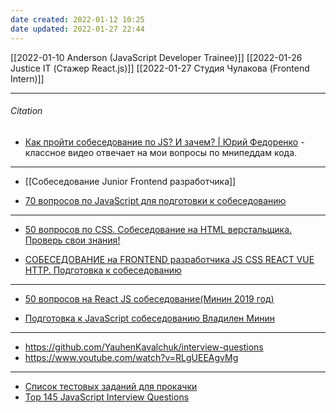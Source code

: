 ```yaml
---
date created: 2022-01-12 10:25
date updated: 2022-01-27 22:44
---
```


[[2022-01-10 Anderson (JavaScript Developer Trainee)]]
[[2022-01-26 Justice IT (Стажер React.js)]]
[[2022-01-27 Студия Чулакова (Frontend Intern)]]

---

###### Citation

- [Как пройти собеседование по JS? И зачем? | Юрий Федоренко](https://www.youtube.com/watch?v=ncaWoyLINoI&list=PLuEo4W0EBxtVyV0ycYJVLiOvwVSZXS3Iw&index=19) - классное видео отвечает на мои вопросы по мнипеддам кода.

---

- [[Cобеседование Junior Frontend разработчика]]

- [70 вопросов по JavaScript для подготовки к собеседованию](https://bookflow.ru/70-voprosov-po-javascript-dlya-podgotovki-k-sobesedovaniyu/)

---

- [50 вопросов по CSS. Собеседование на HTML верстальщика. Проверь свои знания!](https://www.youtube.com/watch?v=4YRG6cMAASI&list=WL&index=7)

- [СОБЕСЕДОВАНИЕ на FRONTEND разработчика JS CSS REACT VUE HTTP. Подготовка к собеседованию](https://www.youtube.com/watch?v=gV6eobXisYU&list=WL&index=2&t=1737s)

---

- [50 вопросов на React JS собеседование(Минин 2019 год)](https://www.youtube.com/watch?v=-cZOdWjFwXw)

- [Подготовка к JavaScript собеседованию Владилен Минин](https://www.youtube.com/watch?v=M_pclb-58ZY&list=WL&index=2&t=330s)

---

- <https://github.com/YauhenKavalchuk/interview-questions>
- <https://www.youtube.com/watch?v=RLgUEEAgvMg>

---

- [Список тестовых заданий для прокачки](https://github.com/Hexlet/ru-test-assignments)
- [Top 145 JavaScript Interview Questions](https://www.fullstack.cafe/interview-questions/javascript)

